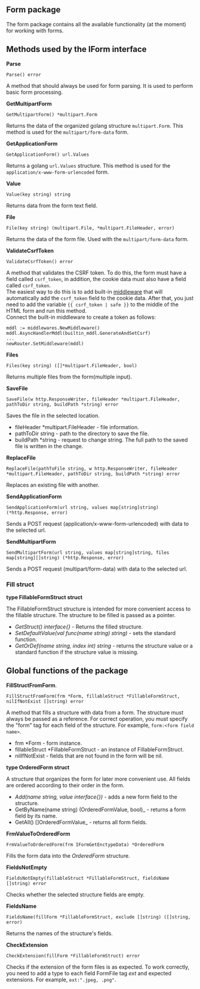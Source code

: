 ## Form package
The form package contains all the available functionality (at the moment) for working with forms.

## Methods used by the IForm interface
__Parse__
```
Parse() error
```
A method that should always be used for form parsing. It is used to perform basic form processing.

__GetMultipartForm__
```
GetMultipartForm() *multipart.Form
```
Returns the data of the organized golang structure ``multipart.Form``. This method is used for the ``multipart/form-data`` form.

__GetApplicationForm__
```
GetApplicationForm() url.Values
```
Returns a golang ``url.Values`` structure. This method is used for the ``application/x-www-form-urlencoded`` form.

__Value__
```
Value(key string) string
```
Returns data from the form text field.

__File__
```
File(key string) (multipart.File, *multipart.FileHeader, error)
```
Returns the data of the form file. Used with the ``multipart/form-data`` form.

__ValidateCsrfToken__
```
ValidateCsrfToken() error
```
A method that validates the CSRF token. To do this, the form must have a field called ``csrf_token``, in addition, the cookie data
must also have a field called ``csrf_token``.<br>
The easiest way to do this is to add built-in [middleware](https://github.com/uwine4850/foozy/blob/master/docs/en/middlewares.md)
that will automatically add the ``csrf_token`` field to the cookie data.
After that, you just need to add the variable ``{{ csrf_token | safe }}`` to the middle of the HTML form and run this method.<br>
Connect the built-in middleware to create a token as follows:
```
mddl := middlewares.NewMiddleware()
mddl.AsyncHandlerMddl(builtin_mddl.GenerateAndSetCsrf)
...
newRouter.SetMiddleware(mddl)
```

__Files__
```
Files(key string) ([]*multipart.FileHeader, bool)
```
Returns multiple files from the form(multiple input).

__SaveFile__
```
SaveFile(w http.ResponseWriter, fileHeader *multipart.FileHeader, pathToDir string, buildPath *string) error
```
Saves the file in the selected location.
* fileHeader *multipart.FileHeader - file information.
* pathToDir string - path to the directory to save the file.
* buildPath *string - request to change string. The full path to the saved file is written in the change.

__ReplaceFile__
```
ReplaceFile(pathToFile string, w http.ResponseWriter, fileHeader *multipart.FileHeader, pathToDir string, buildPath *string) error
```
Replaces an existing file with another.

__SendApplicationForm__
```
SendApplicationForm(url string, values map[string]string) (*http.Response, error)
```
Sends a POST request (application/x-www-form-urlencoded) with data to the selected url.

__SendMultipartForm__
```
SendMultipartForm(url string, values map[string]string, files map[string][]string) (*http.Response, error)
```
Sends a POST request (multipart/form-data) with data to the selected url.

### Fill struct

__type FillableFormStruct struct__

The FillableFormStruct structure is intended for more convenient access to the fillable structure.
The structure to be filled is passed as a pointer.

* _GetStruct() interface{}_ - Returns the filled structure.<br>
* _SetDefaultValue(val func(name string) string)_ - sets the standard function.<br>
* _GetOrDef(name string, index int) string_ - returns the structure value or a standard function if the structure value is missing.<br>


## Global functions of the package
__FillStructFromForm__.
```
FillStructFromForm(frm *Form, fillableStruct *FillableFormStruct, nilIfNotExist []string) error
```
A method that fills a structure with data from a form.
The structure must always be passed as a reference.
For correct operation, you must specify the "form" tag for each field of the structure. For example, `form:<form field name>`.
* frm *Form - form instance.
* fillableStruct *FillableFormStruct - an instance of FillableFormStruct.
* nilIfNotExist - fields that are not found in the form will be nil.

__type OrderedForm struct__

A structure that organizes the form for later more convenient use. All fields are ordered according to their order in the form.

* _Add(name string, value interface{})_ - adds a new form field to the structure.<br>
* GetByName(name string) (OrderedFormValue, bool)_ - returns a form field by its name.<br>
* GetAll() []OrderedFormValue_ - returns all form fields.<br>

__FrmValueToOrderedForm__
```
FrmValueToOrderedForm(frm IFormGetEnctypeData) *OrderedForm
```
Fills the form data into the *OrderedForm* structure.

__FieldsNotEmpty__
```
FieldsNotEmpty(fillableStruct *FillableFormStruct, fieldsName []string) error
```
Checks whether the selected structure fields are empty.

__FieldsName__
```
FieldsName(fillForm *FillableFormStruct, exclude []string) ([]string, error)
```
Returns the names of the structure's fields.

__CheckExtension__
```
CheckExtension(fillForm *FillableFormStruct) error
```
Checks if the extension of the form files is as expected. To work correctly, you need to add a type to each field
FormFile tag *ext* and expected extensions. For example, `ext:".jpeg, .png"`.
